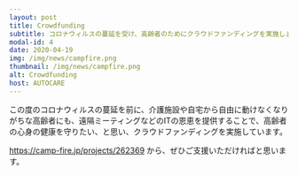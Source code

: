 ```yaml
---
layout: post
title: Crowdfunding
subtitle: コロナウィルスの蔓延を受け、高齢者のためにクラウドファンディングを実施します。
modal-id: 4
date: 2020-04-19
img: /img/news/campfire.png
thumbnail: /img/news/campfire.png
alt: Crowdfunding
host: AUTOCARE
---
```


この度のコロナウィルスの蔓延を前に、介護施設や自宅から自由に動けなくなりがちな高齢者にも、遠隔ミーティングなどのITの恩恵を提供することで、高齢者の心身の健康を守りたい、と思い、クラウドファンディングを実施しています。

<a href="https://camp-fire.jp/projects/262369">https://camp-fire.jp/projects/262369</a>
から、ぜひご支援いただければと思います。
